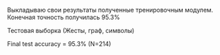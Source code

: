 Выкладываю свои результаты полученные тренировочным модулем. Конечная точность получилась 95.3%

Тестовая выборка (Жесты, граф, символы)

Final test accuracy = 95.3% (N=214)
